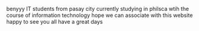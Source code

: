 benyyy IT students from pasay city currently studying in philsca wtih the course of information technology hope we can associate with this website happy to see you all have a great days
